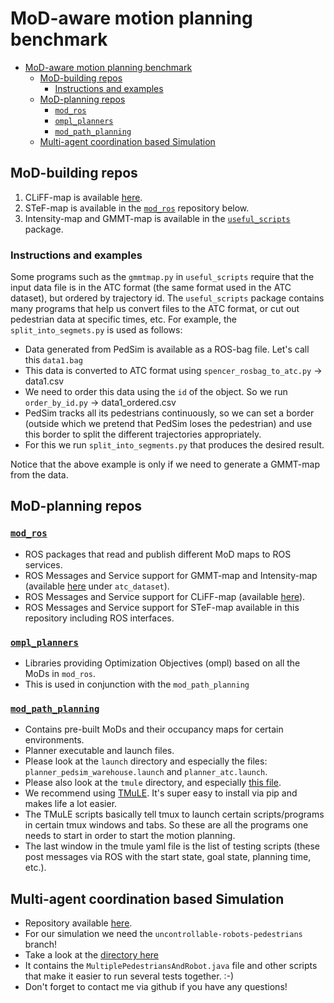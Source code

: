 # MoD-aware motion planning benchmark
- [MoD-aware motion planning benchmark](#mod-aware-motion-planning-benchmark)
  - [MoD-building repos](#mod-building-repos)
    - [Instructions and examples](#instructions-and-examples)
  - [MoD-planning repos](#mod-planning-repos)
    - [`mod_ros`](#mod_ros)
    - [`ompl_planners`](#ompl_planners)
    - [`mod_path_planning`](#mod_path_planning)
  - [Multi-agent coordination based Simulation](#multi-agent-coordination-based-simulation)

## MoD-building repos

1. CLiFF-map is available [here](https://github.com/tkucner/CLiFF-map-matlab).
2. STeF-map is available in the [`mod_ros`](https://github.com/ksatyaki/mod_ros) repository below.
3. Intensity-map and GMMT-map is available in the [`useful_scripts`](https://gitsvn-nt.oru.se/ksatyaki/useful_scripts) package.

### Instructions and examples
Some programs such as the `gmmtmap.py` in `useful_scripts` require that the input data file is in the ATC format (the same format used in the ATC dataset), but ordered by trajectory id.
The `useful_scripts` package contains many programs that help us convert files to the ATC format, or cut out pedestrian data at specific times, etc.
For example, the `split_into_segmets.py` is used as follows: 
 - Data generated from PedSim is available as a ROS-bag file. Let's call this `data1.bag`
 - This data is converted to ATC format using `spencer_rosbag_to_atc.py` &rarr; data1.csv
 - We need to order this data using the `id` of the object. So we run `order_by_id.py` &rarr; data1_ordered.csv
 - PedSim tracks all its pedestrians continuously, so we can set a border (outside which we pretend that PedSim loses the pedestrian) and use this border to split the different trajectories appropriately.
 - For this we run `split_into_segments.py` that produces the desired result. 

Notice that the above example is only if we need to generate a GMMT-map from the data. 
   

## MoD-planning repos

### [`mod_ros`](https://github.com/ksatyaki/mod_ros)

- ROS packages that read and publish different MoD maps to ROS services. 
- ROS Messages and Service support for GMMT-map and Intensity-map (available [here](https://gitsvn-nt.oru.se/ksatyaki/useful_scripts) under `atc_dataset`).
- ROS Messages and Service support for CLiFF-map (available [here](https://github.com/tkucner/CLiFF-map-matlab)).
- ROS Messages and Service support for STeF-map available in this repository including ROS interfaces.

### [`ompl_planners`](https://github.com/ksatyaki/ompl_planners)

- Libraries providing Optimization Objectives (ompl) based on all the MoDs in `mod_ros`.
- This is used in conjunction with the `mod_path_planning`

### [`mod_path_planning`](https://github.com/ksatyaki/mod_path_planning)

- Contains pre-built MoDs and their occupancy maps for certain environments.
- Planner executable and launch files. 
- Please look at the `launch` directory and especially the files: `planner_pedsim_warehouse.launch` and `planner_atc.launch`.
- Please also look at the `tmule` directory, and especially [this file](https://github.com/ksatyaki/mod_path_planning/blob/master/tmule/tests-all.yaml). 
- We recommend using [TMuLE](https://github.com/marc-hanheide/TMuLE). It's super easy to install via pip and makes life a lot easier. 
- The TMuLE scripts basically tell tmux to launch certain scripts/programs in certain tmux windows and tabs. So these are all the programs one needs to start in order to start the motion planning. 
- The last window in the tmule yaml file is the list of testing scripts (these post messages via ROS with the start state, goal state, planning time, etc.).


## Multi-agent coordination based Simulation

- Repository available [here](https://github.com/FedericoPecora/coordination_oru).
- For our simulation we need the `uncontrollable-robots-pedestrians` branch!
- Take a look at the [directory here](https://github.com/FedericoPecora/coordination_oru/tree/uncontrollable-robots-pedestrians/src/main/java/se/oru/coordination/coordination_oru/tests/testsPedestrians)
- It contains the `MultiplePedestriansAndRobot.java` file and other scripts that make it easier to run several tests together. :-)
- Don't forget to contact me via github if you have any questions! 
